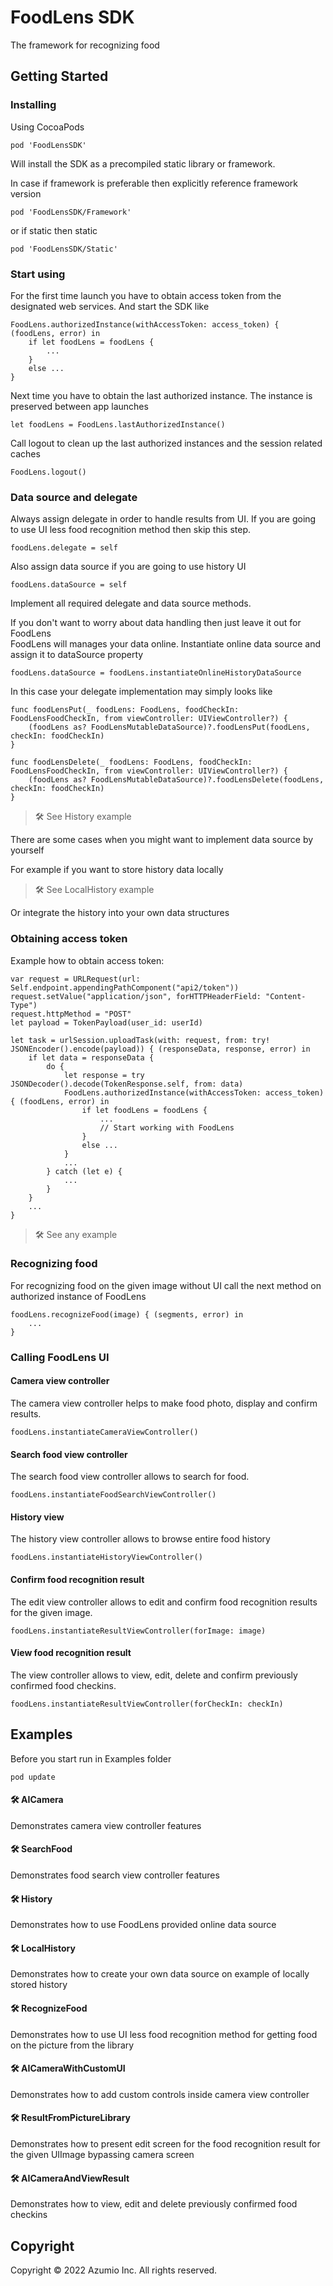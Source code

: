 # FoodLens SDK

The framework for recognizing food

## Getting Started


### Installing

Using CocoaPods

```
pod 'FoodLensSDK'
```

Will install the SDK as a precompiled static library or framework.

In case if framework is preferable then explicitly reference framework version

```
pod 'FoodLensSDK/Framework'
```

or if static then static

```
pod 'FoodLensSDK/Static'
```

### Start using

For the first time launch you have to obtain access token from the designated web services. And start the SDK like 

```
FoodLens.authorizedInstance(withAccessToken: access_token) { (foodLens, error) in
    if let foodLens = foodLens {
        ...
    }
    else ...
}
```

Next time you have to obtain the last authorized instance. The instance is preserved between app launches

```
let foodLens = FoodLens.lastAuthorizedInstance()
```

Call logout to clean up the last authorized instances and the session related caches

```
FoodLens.logout()
```


### Data source and delegate 

Always assign delegate in order to handle results from UI.
If you are going to use UI less food recognition method then skip this step.

```
foodLens.delegate = self
```

Also assign data source if you are going to use history UI 

```
foodLens.dataSource = self
```

Implement all required delegate and data source methods.

If you don't want to worry about data handling then just leave it out for FoodLens   
FoodLens will manages your data online.
Instantiate online data source and assign it to dataSource property

```
foodLens.dataSource = foodLens.instantiateOnlineHistoryDataSource
```

In this case your delegate implementation may simply looks like

```
func foodLensPut(_ foodLens: FoodLens, foodCheckIn: FoodLensFoodCheckIn, from viewController: UIViewController?) {
    (foodLens as? FoodLensMutableDataSource)?.foodLensPut(foodLens, checkIn: foodCheckIn)
}

func foodLensDelete(_ foodLens: FoodLens, foodCheckIn: FoodLensFoodCheckIn, from viewController: UIViewController?) {
    (foodLens as? FoodLensMutableDataSource)?.foodLensDelete(foodLens, checkIn: foodCheckIn)
}
```

> :hammer_and_wrench: See History example


There are some cases when you might want to implement data source by yourself  

For example if you want to store history data locally

> :hammer_and_wrench: See LocalHistory example


Or integrate the history into your own data structures


### Obtaining access token 

Example how to obtain access token:

```
var request = URLRequest(url: Self.endpoint.appendingPathComponent("api2/token"))
request.setValue("application/json", forHTTPHeaderField: "Content-Type")
request.httpMethod = "POST"
let payload = TokenPayload(user_id: userId)

let task = urlSession.uploadTask(with: request, from: try! JSONEncoder().encode(payload)) { (responseData, response, error) in
    if let data = responseData {
        do {
            let response = try JSONDecoder().decode(TokenResponse.self, from: data)
            FoodLens.authorizedInstance(withAccessToken: access_token) { (foodLens, error) in
                if let foodLens = foodLens {
                    ...
                    // Start working with FoodLens
                }
                else ...
            }
            ...
        } catch (let e) {
            ...
        }
    }
    ...
}
```

> :hammer_and_wrench: See any example


### Recognizing food

For recognizing food on the given image without UI call the next method on authorized instance of FoodLens

```
foodLens.recognizeFood(image) { (segments, error) in
    ...
}
```
 


### Calling FoodLens UI

#### Camera view controller

The camera view controller helps to make food photo, display and confirm results.

```
foodLens.instantiateCameraViewController()
```

#### Search food view controller

The search food view controller allows to search for food.

```
foodLens.instantiateFoodSearchViewController()
```


#### History view

The history view controller allows to browse entire food history 

```
foodLens.instantiateHistoryViewController()
```


#### Confirm food recognition result

The edit view controller allows to edit and confirm food recognition results for the given image.

```
foodLens.instantiateResultViewController(forImage: image)
```


#### View food recognition result

The view controller allows to view, edit, delete and confirm previously confirmed food checkins.

```
foodLens.instantiateResultViewController(forCheckIn: checkIn)
```




## Examples

Before you start run in Examples folder

```
pod update
```


#### :hammer_and_wrench: AICamera

Demonstrates camera view controller features

#### :hammer_and_wrench: SearchFood

Demonstrates food search view controller features

#### :hammer_and_wrench: History

Demonstrates how to use FoodLens provided online data source

#### :hammer_and_wrench: LocalHistory

Demonstrates how to create your own data source on example of locally stored history

#### :hammer_and_wrench: RecognizeFood

Demonstrates how to use UI less food recognition method for getting food on the picture from the library 

#### :hammer_and_wrench: AICameraWithCustomUI

Demonstrates how to add custom controls inside camera view controller 

#### :hammer_and_wrench: ResultFromPictureLibrary

Demonstrates how to present edit screen for the food recognition result for the given UIImage bypassing camera screen 

#### :hammer_and_wrench: AICameraAndViewResult

Demonstrates how to view, edit and delete previously confirmed food checkins  

## Copyright

Copyright © 2022 Azumio Inc. All rights reserved.
